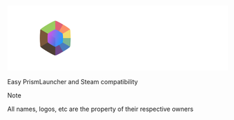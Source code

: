 ![Prism 4 Steam](./assets/full_logo_light2.png)

Easy PrismLauncher and Steam compatibility

> [!NOTE]
> All names, logos, etc are the property of their respective owners
